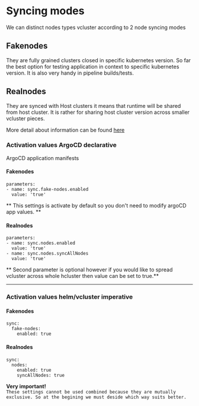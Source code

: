# Syncing modes
We can distinct nodes types vcluster according to 2 node syncing modes

## Fakenodes
They are fully grained clusters closed in specific kubernetes version. So far the best option
for testing application in context to specific kubernetes version. It is also very handy in
pipeline builds/tests.

## Realnodes
They are synced with Host clusters it means that runtime will be shared from host cluster. 
It is rather for sharing host cluster version across smaller vcluster pieces.

More detail about information can be found [here](https://www.vcluster.com/docs/architecture/nodes#node-syncing-modes)

### Activation values ArgoCD declarative
ArgoCD application manifests

#### Fakenodes

```
parameters:
- name: sync.fake-nodes.enabled
  value: 'true'
```

** This settings is activate by default so you don't need to modify argoCD app values. **

#### Realnodes

```
parameters:
- name: sync.nodes.enabled
  value: 'true'
- name: sync.nodes.syncAllNodes
  value: 'true'
```

** Second parameter is optional however if you would like to spread vcluster across whole hcluster
then value can be set to true.**

---

### Activation values helm/vcluster imperative

#### Fakenodes
```
sync:
  fake-nodes:
    enabled: true
```

#### Realnodes

```
sync:
  nodes:
    enabled: true
    syncAllNodes: true
```

**Very important!**
<br>
`These settings cannot be used combined because they are mutually exclusive. So at the begining we must
deside which way suits better.`
